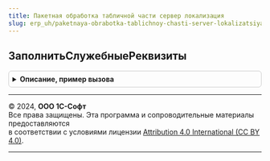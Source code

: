 ```yaml
---
title: Пакетная обработка табличной части сервер локализация
slug: erp_uh/paketnaya-obrabotka-tablichnoy-chasti-server-lokalizatsiya
---
```



## ЗаполнитьСлужебныеРеквизиты
<details style="margin: 1em 0; padding: 0.5em; border: 1px solid #ccc; border-radius: 6px;">

<summary style="font-weight: bold; cursor: pointer;">Описание, пример вызова</summary>

```bsl

// Заполняет служебные реквизиты в табличной части формы зависящие от локализации
//
// Параметры:
//   Форма               - ФормаКлиентскогоПриложения - заполняемая форма
//   ПараметрыЗаполнения - Произвольный     - сценарий и параметры заполнения
//
Процедура ЗаполнитьСлужебныеРеквизиты(Форма, ПараметрыЗаполнения = Неопределено) Экспорт
```

Пример вызова
```bsl
ПакетнаяОбработкаТабличнойЧастиСерверЛокализация.ЗаполнитьСлужебныеРеквизиты(Форма, ПараметрыЗаполнения);
```
</details>

---

© 2024, **ООО 1С-Софт**  
Все права защищены. Эта программа и сопроводительные материалы предоставляются  
в соответствии с условиями лицензии [Attribution 4.0 International (CC BY 4.0)](https://creativecommons.org/licenses/by/4.0/legalcode).

---
